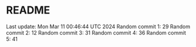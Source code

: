 # README

Last update: Mon Mar 11 00:46:44 UTC 2024
Random commit 1: 29
Random commit 2: 12
Random commit 3: 31
Random commit 4: 36
Random commit 5: 41

